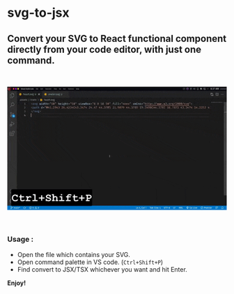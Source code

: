 # svg-to-jsx

## Convert your SVG to React functional component directly from your code editor, with just one command.

<br />

![Usage of this extention](https://github.com/Shashank-Salian/svg-to-jsx/raw/main/usage.gif)

<br />

### Usage :

- Open the file which contains your SVG.
- Open command palette in VS code. (`Ctrl+Shift+P`)
- Find convert to JSX/TSX whichever you want and hit Enter.

**Enjoy!**
